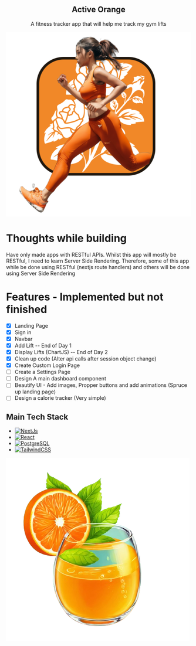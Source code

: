<div align='center'>
  <h2>Active Orange</h2>
  <p>A fitness tracker app that will help me track my gym lifts</p>
</div>

![AboutImage](public/HeroImage.png)
# Thoughts while building
Have only made apps with RESTful APIs. Whilst this app will mostly be RESTful, I need to learn Server Side Rendering. Therefore, some of this app while be done using RESTful (nextjs  route handlers) and others will be done using Server Side Rendering 
# Features - Implemented but not finished
- [x] Landing Page
- [x] Sign in
- [x] Navbar
- [x] Add Lift -- End of Day 1
- [x] Display Lifts (ChartJS) -- End of Day 2
- [x] Clean up code (Alter api calls after session object change)
- [x] Create Custom Login Page
- [ ] Create a Settings Page
- [ ] Design A main dashboard component
- [ ] Beautify UI - Add images, Propper buttons and add animations (Spruce up landing page)
- [ ] Design a calorie tracker (Very simple)

## Main Tech Stack
* [![NextJs](https://img.shields.io/badge/next.js-000000?style=for-the-badge&logo=nextdotjs&logoColor=white)](https://nextjs.org/)
* [![React](https://img.shields.io/badge/React-20232A?style=for-the-badge&logo=react&logoColor=61DAFB)](https://reactjs.org/)
* [![PostgreSQL](https://img.shields.io/badge/postgresql-4169e1?style=for-the-badge&logo=postgresql&logoColor=white)](https://www.postgresql.org/)
* [![TailwindCSS](https://img.shields.io/badge/tailwindcss-%2338B2AC.svg?style=for-the-badge&logo=tailwind-css&logoColor=white)](https://tailwindcss.com/)

![OrangeJuice](public/icon.png)
